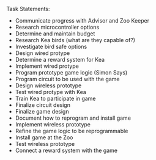 Task Statements:
* Communicate progress with Advisor and Zoo Keeper
* Research microcontroller options
* Determine and maintain budget
* Research Kea birds (what are they capable of?)
* Investigate bird safe options
* Design wired protype
* Determine a reward system for Kea
* Implement wired protype
* Program prototype game logic (Simon Says)
* Program circuit to be used with the game
* Design wireless prototype
* Test wired protype with Kea
* Train Kea to participate in game
* Finalize circuit design
* Finalize game design
* Document how to reprogram and install game
* Implement wireless prototype
* Refine the game logic to be reprogrammable
* Install game at the Zoo
* Test wireless prototype
* Connect a reward system with the game
